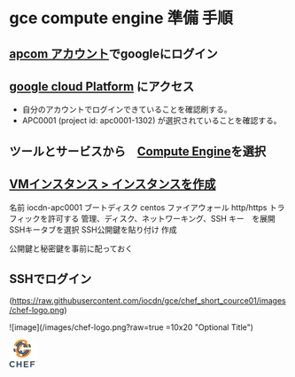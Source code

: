 # gce compute engine 準備 手順

## [apcom アカウント](http://wmail.ap-com.co.jp/)でgoogleにログイン
## [google cloud Platform](https://console.cloud.google.com/home/dashboard?project=apc0001-1302) にアクセス
- 自分のアカウントでログインできていることを確認刷する。
- APC0001 (project id: apc0001-1302) が選択されていることを確認する。
## ツールとサービスから　[Compute Engine](https://console.cloud.google.com/compute/instances?project=apc0001-1302)を選択
## [VMインスタンス > インスタンスを作成](https://console.cloud.google.com/compute/instancesAdd?project=apc0001-1302)

名前 iocdn-apc0001
ブートディスク centos
ファイアウォール http/https トラフィックを許可する
管理、ディスク、ネットワーキング、SSH キー　を展開
SSHキータブを選択
SSH公開鍵を貼り付け
作成


公開鍵と秘密鍵を事前に配っておく

## SSHでログイン

(https://raw.githubusercontent.com/iocdn/gce/chef_short_cource01/images/chef-logo.png)

![image](/images/chef-logo.png?raw=true =10x20 "Optional Title")


<img src="/images/chef-logo.png?raw" alt="Drawing" style="width: 50px;"/>
